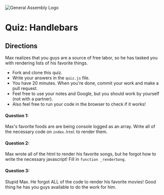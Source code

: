 ![General Assembly Logo](http://i.imgur.com/ke8USTq.png)

# Quiz: Handlebars

## Directions

Max realizes that you guys are a source of free labor, so he has tasked you with rendering lists of his favorite things.

* Fork and clone this quiz.
* Write your answers in the `quiz.js` file.
* You have 20 minutes. When you're done, commit your work and make a pull request.
* Feel free to use your notes and Google, but you should work by yourself (not with a partner).
* Also feel free to run your code in the browser to check if it works!

#### Question 1:

Max's favorite foods are are being console logged as an array. Write all of the necessary code on `index.html` to render them.

#### Question 2:

Max wrote all of the html to render his favorite songs, but he forgot how to write the necessary javascript! Fill in `function _renderSong`.

#### Question 3:

Stupid Max. He forgot ALL of the code to render his favorite movies! Good thing he has you guys available to do the work for him.
